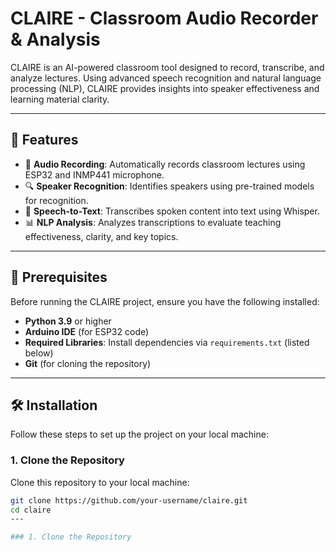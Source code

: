 # CLAIRE - Classroom Audio Recorder & Analysis

CLAIRE is an AI-powered classroom tool designed to record, transcribe, and analyze lectures. Using advanced speech recognition and natural language processing (NLP), CLAIRE provides insights into speaker effectiveness and learning material clarity.

---

## 🚀 Features

- 🎤 **Audio Recording**: Automatically records classroom lectures using ESP32 and INMP441 microphone.
- 🔍 **Speaker Recognition**: Identifies speakers using pre-trained models for recognition.
- 🧠 **Speech-to-Text**: Transcribes spoken content into text using Whisper.
- 📊 **NLP Analysis**: Analyzes transcriptions to evaluate teaching effectiveness, clarity, and key topics.

---

## 🔧 Prerequisites

Before running the CLAIRE project, ensure you have the following installed:

- **Python 3.9** or higher
- **Arduino IDE** (for ESP32 code)
- **Required Libraries**: Install dependencies via `requirements.txt` (listed below)
- **Git** (for cloning the repository)

---

## 🛠️ Installation

Follow these steps to set up the project on your local machine:

### 1. Clone the Repository

Clone this repository to your local machine:

```bash
git clone https://github.com/your-username/claire.git
cd claire
---

### 1. Clone the Repository

